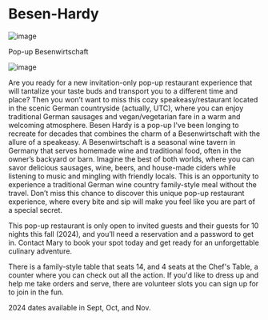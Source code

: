 # Besen-Hardy
![image](https://github.com/user-attachments/assets/fa3c7545-2c98-4f91-a07a-fcae47b82c27)

Pop-up Besenwirtschaft

![image](https://github.com/user-attachments/assets/5a66e215-c7a1-4c7d-90b5-5b71b09a6cc3)

Are you ready for a new invitation-only pop-up restaurant experience that will tantalize your taste buds and transport you to a different time and place? Then you won’t want to miss this cozy speakeasy/restaurant located in the scenic German countryside (actually, UTC), where you can enjoy traditional German sausages and vegan/vegetarian fare in a warm and welcoming atmosphere. 
Besen Hardy is a pop-up I've been longing to recreate for decades that combines the charm of a Besenwirtschaft with the allure of a speakeasy. A Besenwirtschaft is a seasonal wine tavern in Germany that serves homemade wine and traditional food, often in the owner’s backyard or barn. Imagine the best of both worlds, where you can savor delicious sausages, wine, beers, and house-made ciders while listening to music and mingling with friendly locals. This is an opportunity to experience a traditional German wine country family-style meal without the travel. Don’t miss this chance to discover this unique pop-up restaurant experience, where every bite and sip will make you feel like you are part of a special secret.

This pop-up restaurant is only open to invited guests and their guests for 10 nights this fall (2024), and you’ll need a reservation and a password to get in. Contact Mary to book your spot today and get ready for an unforgettable culinary adventure.

There is a family-style table that seats 14, and 4 seats at the Chef's Table, a counter where you can check out all the action. If you'd like to dress up and help me take orders and serve, there are volunteer slots you can sign up for to join in the fun. 

2024 dates available in Sept, Oct, and Nov.
